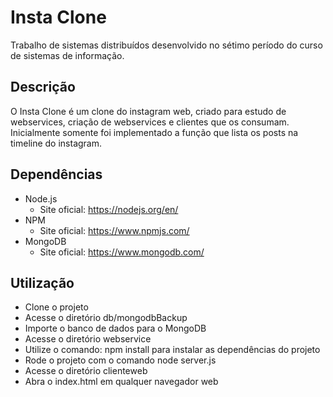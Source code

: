 # Insta Clone

Trabalho de sistemas distribuídos desenvolvido no sétimo período do curso de sistemas de informação.

## Descrição

O Insta Clone é um clone do instagram web, criado para estudo de webservices, criação de webservices e clientes que os consumam. Inicialmente somente foi implementado a função que lista os posts na timeline do instagram.

## Dependências

* Node.js
  * Site oficial: https://nodejs.org/en/
* NPM
  * Site oficial: https://www.npmjs.com/
* MongoDB
  * Site oficial: https://www.mongodb.com/

## Utilização

- Clone o projeto
- Acesse o diretório db/mongodbBackup
- Importe o banco de dados para o MongoDB
- Acesse o diretório webservice
- Utilize o comando: npm install para instalar as dependências do projeto
- Rode o projeto com o comando node server.js
- Acesse o diretório clienteweb
- Abra o index.html em qualquer navegador web
